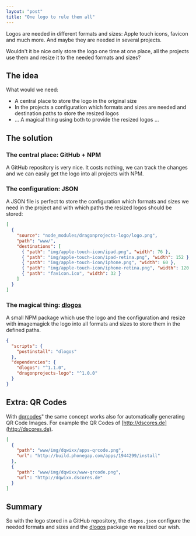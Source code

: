 ```yaml
---
layout: "post"
title: "One logo to rule them all"
---
```


Logos are needed in different formats and sizes: Apple touch icons, favicon and much more. And maybe they are needed in several projects.

<!--more-->

Wouldn't it be nice only store the logo one time at one place, all the projects use them and resize it to the needed formats and sizes?

## The idea

What would we need:

* A central place to store the logo in the original size
* In the projects a configuration which formats and sizes are needed and destination paths to store the resized logos
* ... A magical thing using both to provide the resized logos ...

## The solution

### The central place: GitHub + NPM

A GitHub repository is very nice. It costs nothing, we can track the changes and we can easily get the logo into all projects with NPM.

### The configuration: JSON

A JSON file is perfect to store the configuration which formats and sizes we need in the project and with which paths the resized logos should be stored:

```json
[
  {
    "source": "node_modules/dragonprojects-logo/logo.png",
    "path": "www/",
    "destinations": [
      { "path": "img/apple-touch-icon/ipad.png", "width": 76 },
      { "path": "img/apple-touch-icon/ipad-retina.png", "width": 152 },
      { "path": "img/apple-touch-icon/iphone.png", "width": 60 },
      { "path": "img/apple-touch-icon/iphone-retina.png", "width": 120 },
      { "path": "favicon.ico", "width": 32 }
    ]
  }
]
```

### The magical thing: [dlogos](http://github.com/dnode/dlogos)

A small NPM package which use the logo and the configuration and resize with imagemagick the logo into all formats and sizes to store them in the defined paths.

```json
{
  "scripts": {
    "postinstall": "dlogos"
  },
  "dependencies": {
    "dlogos": "^1.1.0",
    "dragonprojects-logo": "^1.0.0"
  }
}
```

## Extra: QR Codes

With [dqrcodes](http://github.com/dnode/dqrcodes)" the same concept works also for automatically generating QR Code Images. For example the QR Codes of [http://dscores.de](http://dscores.de).

```json
[
  {
    "path": "www/img/dqwixx/apps-qrcode.png",
    "url": "http://build.phonegap.com/apps/1944299/install"
  },
  {
    "path": "www/img/dqwixx/www-qrcode.png",
    "url": "http://dqwixx.dscores.de"
  }
]
```

## Summary

So with the logo stored in a GitHub repository, the `dlogos.json` configure the needed formats and sizes and the [dlogos](http://github.com/dnode/dlogos) package we realized our wish.
